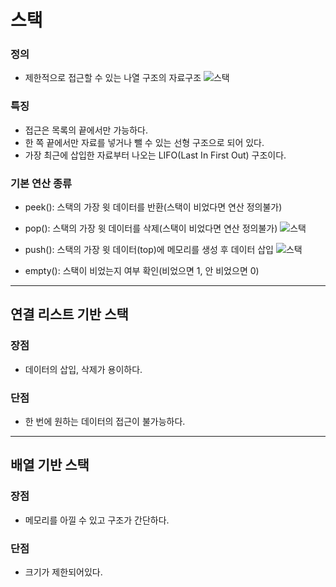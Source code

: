 # 스택

### 정의 

 - 제한적으로 접근할 수 있는 나열 구조의 자료구조
 ![스택](https://images.velog.io/images/sbinha/post/17a3cf61-fb95-4970-b66c-92a71b99846b/Screenshot%202020-04-20%2019.07.55.png)


### 특징

- 접근은 목록의 끝에서만 가능하다.
- 한 쪽 끝에서만 자료를 넣거나 뺄 수 있는 선형 구조으로 되어 있다.
- 가장 최근에 삽입한 자료부터 나오는 LIFO(Last In First Out) 구조이다.

### 기본 연산 종류

- peek(): 스택의 가장 윗 데이터를 반환(스택이 비었다면 연산 정의불가)

- pop(): 스택의 가장 윗 데이터를 삭제(스택이 비었다면 연산 정의불가)
 ![스택](https://velog.velcdn.com/images%2Fwksh229%2Fpost%2F448a7369-f1f8-466e-9e28-02691ad61ba5%2FIMG_0224.jpg)

- push(): 스택의 가장 윗 데이터(top)에 메모리를 생성 후 데이터 삽입
 ![스택](https://velog.velcdn.com/images%2Fwksh229%2Fpost%2F2ea519a9-a28b-469a-87dd-f89e5134de16%2FIMG_0223.jpg)

- empty(): 스택이 비었는지 여부 확인(비었으면 1, 안 비었으면 0)

***

## 연결 리스트 기반 스택

### 장점

- 데이터의 삽입, 삭제가 용이하다.

### 단점

- 한 번에 원하는 데이터의 접근이 불가능하다.

***


## 배열 기반 스택

### 장점

- 메모리를 아낄 수 있고 구조가 간단하다.

### 단점

- 크기가 제한되어있다.

